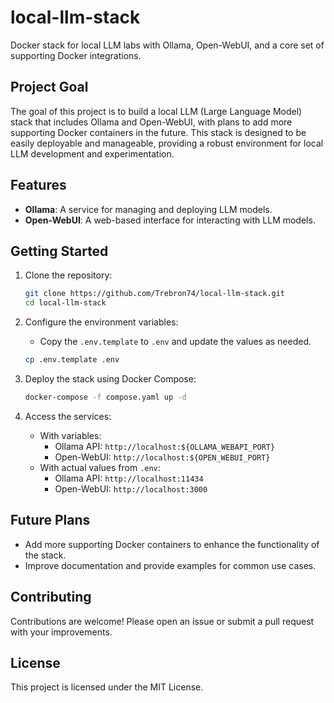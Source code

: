 # local-llm-stack

Docker stack for local LLM labs with Ollama, Open-WebUI, and a core set of supporting Docker integrations.

## Project Goal

The goal of this project is to build a local LLM (Large Language Model) stack that includes Ollama and Open-WebUI, with plans to add more supporting Docker containers in the future. This stack is designed to be easily deployable and manageable, providing a robust environment for local LLM development and experimentation.

## Features

- **Ollama**: A service for managing and deploying LLM models.
- **Open-WebUI**: A web-based interface for interacting with LLM models.

## Getting Started

1. Clone the repository:
    ```sh
    git clone https://github.com/Trebron74/local-llm-stack.git
    cd local-llm-stack
    ```

2. Configure the environment variables:
    - Copy the `.env.template` to `.env` and update the values as needed.
    ```sh
    cp .env.template .env
    ```
 
3. Deploy the stack using Docker Compose:
    ```sh
    docker-compose -f compose.yaml up -d
    ```

4. Access the services:
    - With variables:
      - Ollama API: `http://localhost:${OLLAMA_WEBAPI_PORT}`
      - Open-WebUI: `http://localhost:${OPEN_WEBUI_PORT}`
    - With actual values from `.env`:
      - Ollama API: `http://localhost:11434`
      - Open-WebUI: `http://localhost:3000`

## Future Plans

- Add more supporting Docker containers to enhance the functionality of the stack.
- Improve documentation and provide examples for common use cases.

## Contributing

Contributions are welcome! Please open an issue or submit a pull request with your improvements.

## License

This project is licensed under the MIT License.
